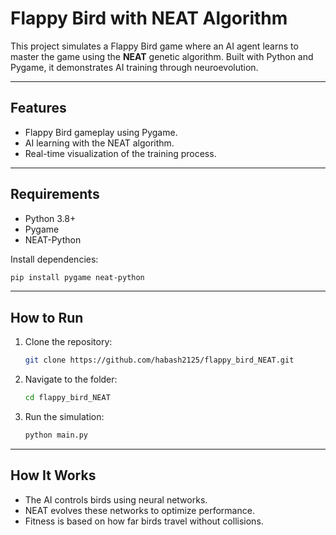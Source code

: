 # Flappy Bird with NEAT Algorithm

This project simulates a Flappy Bird game where an AI agent learns to master the game using the **NEAT** genetic algorithm. Built with Python and Pygame, it demonstrates AI training through neuroevolution.

---

## Features
- Flappy Bird gameplay using Pygame.
- AI learning with the NEAT algorithm.
- Real-time visualization of the training process.

---

## Requirements
- Python 3.8+
- Pygame
- NEAT-Python

Install dependencies:
```bash
pip install pygame neat-python
```

---

## How to Run
1. Clone the repository:
   ```bash
   git clone https://github.com/habash2125/flappy_bird_NEAT.git
   ```
2. Navigate to the folder:
   ```bash
   cd flappy_bird_NEAT
   ```
3. Run the simulation:
   ```bash
   python main.py
   ```

---

## How It Works
- The AI controls birds using neural networks.
- NEAT evolves these networks to optimize performance.
- Fitness is based on how far birds travel without collisions.
